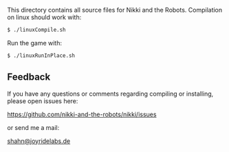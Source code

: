 This directory contains all source files for Nikki and the Robots. Compilation
on linux should work with:

``` bash
$ ./linuxCompile.sh
```

Run the game with:

``` bash
$ ./linuxRunInPlace.sh
```

## Feedback

If you have any questions or comments regarding compiling or installing, please
open issues here:

https://github.com/nikki-and-the-robots/nikki/issues

or send me a mail:

shahn@joyridelabs.de
